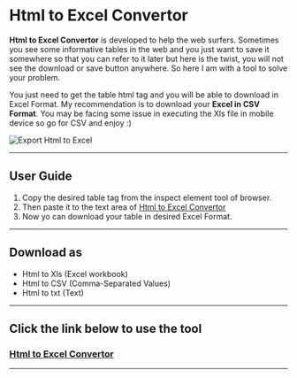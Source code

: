 # Html to Excel Convertor

__Html to Excel Convertor__ is developed to help the web surfers. Sometimes you see some informative tables in the web and you just want to save it somewhere so that you can refer to it later but here is the twist, you will not see the download or save button anywhere. So here I am with a tool to solve your problem.

You just need to get the table html tag and you will be able to download in Excel Format. My recommendation is to download your __Excel in CSV Format__. You may be facing some issue in executing the Xls file in mobile device so go for CSV and enjoy :)

![Export Html to Excel](https://i.pinimg.com/564x/51/42/15/514215be30c934de2f62d11c3f3b904c.jpg)

---

## User Guide

1. Copy the desired table tag from the inspect element tool of browser.
2. Then paste it to the text area of [Html to Excel Convertor](https://html2excel.blogspot.com/ "Html to Excel") 
3. Now yo can download your table in desired Excel Format.  
   
---
## Download as  

- Html to Xls (Excel workbook)
- Html to CSV (Comma-Separated Values)
- Html to txt (Text)
  
---
## Click the link below to use the tool  

### [Html to Excel Convertor](https://html2excel.blogspot.com/ "Html to Excel")  

***